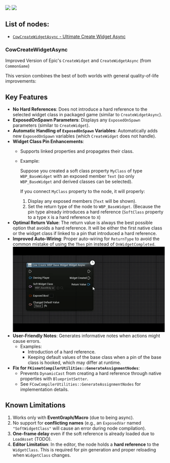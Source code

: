 ![](https://img.shields.io/badge/UE-5.5.3-green)
![](https://img.shields.io/badge/UE-5.4.4-green)  

## List of nodes:

- [`CowCreateWidgetAsync` - Ultimate Create Widget Async](#CowCreateWidgetAsync)

### CowCreateWidgetAsync

Improved Version of Epic's `CreateWidget` and `CreateWidgetAsync` (from `CommonGame`)

This version combines the best of both worlds with general quality-of-life improvements:

## Key Features

- **No Hard References**: Does not introduce a hard reference to the selected widget class in packaged game (similar to `CreateWidgetAsync`).
- **ExposedOnSpawn Parameters**: Displays any `ExposedOnSpawn` parameters (similar to `CreateWidget`).
- **Automatic Handling of `ExposedOnSpawn` Variables**: Automatically adds new `ExposedOnSpawn` variables (which `CreateWidget` does not handle).
- **Widget Class Pin Enhancements**:
    - Supports linked properties and propagates their class.
    - Example:
        
        Suppose you created a soft class property `MyClass` of type `WBP_BaseWidget` with an exposed member `Text` (so only `WBP_BaseWidget` and derived classes can be selected).
        
        If you connect `MyClass` property to the node, it will properly:
        
        1. Display any exposed members (`Text` will be shown).
        2. Set the return type of the node to `WBP_BaseWidget`.
        (Because the pin type already introduces a hard reference (`SoftClass` property to a type `X` is a hard reference to `X`)
- **Optimal Return Value**: The return value is always the best possible option that avoids a hard reference.
It will be either the first native class or the widget class if linked to a pin that introduced a hard reference.
- **Improved Auto-Wiring**: Proper auto-wiring for `ReturnType` to avoid the common mistake of using the `Then` pin instead of `OnWidgetCompleted`.  
![Autowire](Autowire.gif)  
- **User-Friendly Notes**: Generates informative notes when actions might cause errors.
    - Examples:
        - Introduction of a hard reference.
        - Keeping default values of the base class when a pin of the base class is hooked, which may differ at runtime.
- **Fix for `FKismetCompilerUtilities::GenerateAssignmentNodes`**:
    - Prevents `DynamicCast` from creating a hard reference through native properties with `BlueprintSetter`.
    - See `FCowCompilerUtilities::GenerateAssignmentNodes` for implementation details.

## Known Limitations

1. Works only with **EventGraph/Macro** (due to being async).
2. No support for **conflicting names** (e.g., an `ExposedVar` named `"SoftWidgetClass"` will cause an error during node compilation).
3. **One-frame delay** even if the soft reference is already loaded due to `LoadAsset` (TODO).
4. **Editor Limitation**: In the editor, the node holds a **hard reference** to the `WidgetClass`.
This is required for pin generation and proper reloading when `WidgetClass` changes.
